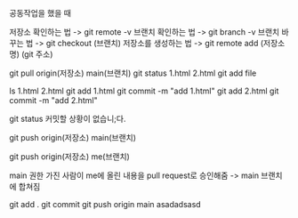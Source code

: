 공동작업을 했을 때

저장소 확인하는 법 -> git remote -v
브랜치 확인하는 법 -> git branch -v
브랜치 바꾸는 법 -> git checkout (브랜치)
저장소를 생성하는 법 -> git remote add (저장소명) (git 주소)

git pull origin(저장소) main(브랜치)
git status
1.html 2.html
git add file

ls
1.html 2.html
git add 1.html
git commit -m "add 1.html"
git add 2.html
git commit -m "add 2.html"

git status
커밋할 상황이 없습니;다.

git push origin(저장소) main(브랜치)

git push origin(저장소) me(브랜치)

main 권한 가진 사람이 me에 올린 내용을 pull request로 승인해줌
-> main 브랜치에 합쳐짐

git add .
git commit
git push origin main
asadadsasd

